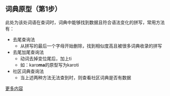 ## 词典原型（第1步）
此处为该处词语在查词时，词典中能够找到数据且符合语法变化的拼写，常用方法有：
- 去尾查询法
  - 从拼写的最后一个字母开始删除，找到相似度高且被很多词典收录的拼写
- 去尾加尾查询法
  - 动词去掉变位尾后，加上ti
  - 如：karo**ma**的原型写为karoti
- 社区词典查询法
  - 当上述两种方法无法查到时，则查看社区词典是否有数据

[更多内容](https://visuddhinanda.gitbook.io/wikipali-help-zh-hans/v/master/wbw/edit_win)